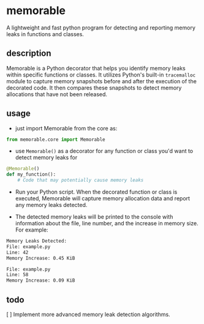 # memorable

A lightweight and fast python program for detecting and reporting memory leaks in functions and classes.

## description

Memorable is a Python decorator that helps you identify memory leaks within specific functions or classes. It utilizes Python's built-in `tracemalloc` module to capture memory snapshots before and after the execution of the decorated code. It then compares these snapshots to detect memory allocations that have not been released.

## usage

- just import Memorable from the core as:

```python
from memorable.core import Memorable
```

- use  `Memorable()` as a decorator for any function or class you'd want to detect memory leaks for

```python
@Memorable()
def my_function():
    # Code that may potentially cause memory leaks
```

- Run your Python script. When the decorated function or class is executed, Memorable will capture memory allocation data and report any memory leaks detected.

- The detected memory leaks will be printed to the console with information about the file, line number, and the increase in memory size. For example:

```bash
Memory Leaks Detected:
File: example.py
Line: 42
Memory Increase: 0.45 KiB

File: example.py
Line: 58
Memory Increase: 0.09 KiB
```

## todo

[ ]  Implement more advanced memory leak detection algorithms.
